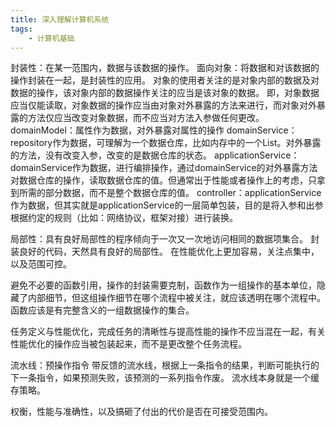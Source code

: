 ```yaml
---
title: 深入理解计算机系统
tags:
    - 计算机基础
---
```


封装性：在某一范围内，数据与该数据的操作。
面向对象：将数据和对该数据的操作封装在一起，是封装性的应用。
对象的使用者关注的是对象内部的数据及对数据的操作，该对象内部的数据操作关注的应当是该对象的数据。
即，对象数据应当仅能读取，对象数据的操作应当由对象对外暴露的方法来进行，而对象对外暴露的方法仅应当改变对象数据，而不应当对方法入参做任何更改。
domainModel：属性作为数据，对外暴露对属性的操作
domainService：repository作为数据，可理解为一个数据仓库，比如内存中的一个List。对外暴露的方法，没有改变入参，改变的是数据仓库的状态。
applicationService：domainService作为数据，进行编排操作，通过domainService的对外暴露方法对数据仓库的操作，读取数据仓库的值。但通常出于性能或者操作上的考虑，只拿到所需的部分数据，而不是整个数据仓库的值。
controller：applicationService作为数据，但其实就是applicationService的一层简单包装，目的是将入参和出参根据约定的规则（比如：网络协议，框架对接）进行装换。

局部性：具有良好局部性的程序倾向于一次又一次地访问相同的数据项集合。
封装良好的代码，天然具有良好的局部性。
在性能优化上更加容易，关注点集中，以及范围可控。

避免不必要的函数引用，操作的封装需要克制，函数作为一组操作的基本单位，隐藏了内部细节，但这组操作细节在哪个流程中被关注，就应该透明在哪个流程中。
函数应该是有完整含义的一组数据操作的集合。

任务定义与性能优化，完成任务的清晰性与提高性能的操作不应当混在一起，有关性能优化的操作应当被包装起来，而不是更改整个任务流程。

流水线：预操作指令
带反馈的流水线，根据上一条指令的结果，判断可能执行的下一条指令，如果预测失败，该预测的一系列指令作废。
流水线本身就是一个缓存策略。

权衡，性能与准确性，以及搞砸了付出的代价是否在可接受范围内。
